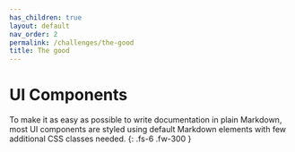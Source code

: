 ```yaml
---
has_children: true
layout: default
nav_order: 2
permalink: /challenges/the-good
title: The good
---
```


# UI Components

To make it as easy as possible to write documentation in plain Markdown, most UI components are styled using default Markdown elements with few additional CSS classes needed.
{: .fs-6 .fw-300 }
